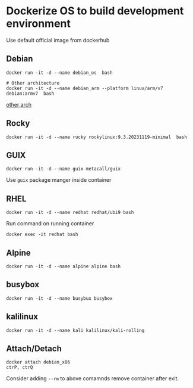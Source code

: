 # Dockerize OS to build development environment

Use default official image from dockerhub

## Debian
```
docker run -it -d --name debian_os  bash

# Other architecture
docker run -it -d --name debian_arm --platform linux/arm/v7 debian:armv7  bash
```
[other arch](https://github.com/esmaeelE/embedded/blob/main/docker.md)

## Rocky

```
docker run -it -d --name rucky rockylinux:9.3.20231119-minimal  bash
```

## GUIX

```
docker run -it -d --name guix metacall/guix
```
Use `guix` package manger inside container

## RHEL

```
docker run -it -d --name redhat redhat/ubi9 bash
```

Run command on running container
```
docker exec -it redhat bash
```

## Alpine

```
docker run -it -d --name alpine alpine bash
```

## busybox
```
docker run -it -d --name busybux busybox
```

## kalilinux
```
docker run -it -d --name kali kalilinux/kali-rolling
```

## Attach/Detach
```
docker attach debian_x86
ctrP, ctrQ
```

Consider adding `--rm` to above comamnds remove container after exit.

